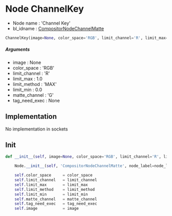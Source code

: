 # Node ChannelKey

- Node name : 'Channel Key'
- bl_idname : [CompositorNodeChannelMatte](https://docs.blender.org/api/current/bpy.types.CompositorNodeChannelMatte.html)


``` python
ChannelKey(image=None, color_space='RGB', limit_channel='R', limit_max=1.0, limit_method='MAX', limit_min=0.0, matte_channel='G', tag_need_exec=None, node_label=None, node_color=None, **kwargs)
```
##### Arguments

- image : None
- color_space : 'RGB'
- limit_channel : 'R'
- limit_max : 1.0
- limit_method : 'MAX'
- limit_min : 0.0
- matte_channel : 'G'
- tag_need_exec : None

## Implementation

No implementation in sockets

## Init

``` python
def __init__(self, image=None, color_space='RGB', limit_channel='R', limit_max=1.0, limit_method='MAX', limit_min=0.0, matte_channel='G', tag_need_exec=None, node_label=None, node_color=None, **kwargs):

    Node.__init__(self, 'CompositorNodeChannelMatte', node_label=node_label, node_color=node_color, **kwargs)

    self.color_space     = color_space
    self.limit_channel   = limit_channel
    self.limit_max       = limit_max
    self.limit_method    = limit_method
    self.limit_min       = limit_min
    self.matte_channel   = matte_channel
    self.tag_need_exec   = tag_need_exec
    self.image           = image
```
